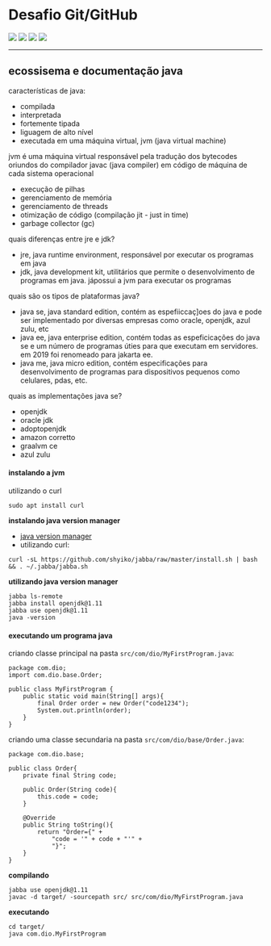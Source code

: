 # Desafio Git/GitHub
![](https://img.shields.io/badge/tutor-Daniel_Hatanaka-informational?style=flat&logoColor=white&color=cdcdcd)
![](https://img.shields.io/badge/Java-Language-informational?style=flat&logo=Java&logoColor=white&color=007acc) ![](https://img.shields.io/badge/Eclipse-IDE-informational?style=flat&logo=Eclipse&logoColor=white&color=fa962a) ![](https://img.shields.io/badge/Intellij_IDEA-IDE-informational?style=flat&logo=IntellijIDEA&logoColor=white&color=fa962a) 

---
## ecossisema e documentação java

características de java:
* compilada
* interpretada
* fortemente tipada
* liguagem de alto nível
* executada em uma máquina virtual, jvm (java virtual machine)

jvm é uma máquina virtual responsável pela tradução dos bytecodes oriundos do compilador javac (java compiler) em código de máquina de cada sistema operacional
* execução de pilhas
* gerenciamento de memória
* gerenciamento de threads
* otimização de código (compilação jit - just in time)
* garbage collector (gc)

quais diferenças entre jre e jdk?
* jre, java runtime environment, responsável por executar os programas em java
* jdk, java development kit, utilitários que permite o desenvolvimento de programas em java. jápossui a jvm para executar os programas

quais são os tipos de plataformas java?
* java se, java standard edition, contém as espefiiccaç]oes do java e pode ser implementado por diversas empresas como oracle, openjdk, azul zulu, etc
* java ee, java enterprise edition, contém todas as espeficicações do java se e um número de programas úties para que executam em servidores. em 2019 foi renomeado para jakarta ee.
* java me, java micro edition, contém especificações para desenvolvimento de programas para dispositivos pequenos como celulares, pdas, etc.

quais as implementações java se?
* openjdk
* oracle jdk
* adoptopenjdk
* amazon corretto
* graalvm ce
* azul zulu

#### instalando a jvm

utilizando o curl
```
sudo apt install curl
```

**instalando java version manager**

* [java version manager](https://github.com/shyiko/jabba)
* utilizando curl:
```
curl -sL https://github.com/shyiko/jabba/raw/master/install.sh | bash && . ~/.jabba/jabba.sh
```
**utilizando java version manager**

```
jabba ls-remote
jabba install openjdk@1.11
jabba use openjdk@1.11
java -version
```

#### executando um programa java

criando classe principal na pasta `src/com/dio/MyFirstProgram.java`:

```
package com.dio;
import com.dio.base.Order;

public class MyFirstProgram {
    public static void main(String[] args){
        final Order order = new Order("code1234");
        System.out.println(order);
    }
}
```
criando uma classe secundaria na pasta `src/com/dio/base/Order.java`:
```
package com.dio.base;

public class Order{
    private final String code;

    public Order(String code){
        this.code = code;
    }

    @Override
    public String toString(){
        return "Order={" +
            "code = '" + code + "'" +
            "}";
    }
}
```
**compilando**

```
jabba use openjdk@1.11
javac -d target/ -sourcepath src/ src/com/dio/MyFirstProgram.java
```

**executando**

```
cd target/
java com.dio.MyFirstProgram
```

